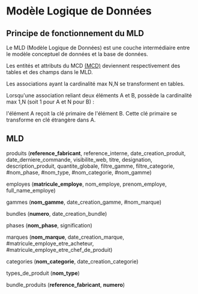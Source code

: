 # Modèle Logique de Données

## Principe de fonctionnement du MLD

Le MLD (Modèle Logique de Données) est une couche intermédiaire entre le modèle conceptuel de données et la base de données.

Les entités et attributs du MCD [(MCD)](https://github.com/AimegaelBoudzoumou/Store-SQL/blob/main/1_Mod%C3%A9lisation/1_MCD.md) deviennent respectivement des tables et des champs dans le MLD.

Les associations ayant la cardinalité max N,N se transforment en tables.

Lorsqu'une association reliant deux éléments A et B, possède la cardinalité max 1,N (soit 1 pour A et N pour B) :

l'élément A reçoit la clé primaire de l'élément B. Cette clé primaire se transforme en clé étrangère dans A.

## MLD

produits (__reference_fabricant__, reference_interne, date_creation_produit, date_derniere_commande, visibilite_web, titre, designation, description_produit, quantite_globale, filtre_gamme, filtre_categorie, #nom_phase, #nom_type, #nom_categorie, #nom_gamme)

employes (__matricule_employe__, nom_employe, prenom_employe, full_name_employe)

gammes (__nom_gamme__, date_creation_gamme, #nom_marque)

bundles (__numero__, date_creation_bundle)

phases (__nom_phase__, signification)

marques (__nom_marque__, date_creation_marque, #matricule_employe_etre_acheteur, #matricule_employe_etre_chef_de_produit)

categories (__nom_categorie__, date_creation_categorie)

types_de_produit (__nom_type__) 

bundle_produits (__reference_fabricant__, __numero__)
